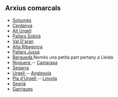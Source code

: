 ## Arxius comarcals
- [Solsonès ](https://xac.gencat.cat/ca/llista_arxius_comarcals/solsones/)
- [Cerdanya ](https://xac.gencat.cat/ca/llista_arxius_comarcals/cerdanya/)
- [Alt Urgell ](https://xac.gencat.cat/ca/llista_arxius_comarcals/alt_urgell/)
- [Pallars Sobirà ](https://xac.gencat.cat/ca/llista_arxius_comarcals/pallars_sobira/)
- [Val D'aran ](https://xac.gencat.cat/ca/llista_arxius_comarcals/val_d_aran/)
- [Alta Ribagorça ](https://xac.gencat.cat/ca/llista_arxius_comarcals/alta_ribagorca/)
- [Pallars Jussà ](https://xac.gencat.cat/ca/llista_arxius_comarcals/pallars_jussa/)
- [Berguedà ](https://xac.gencat.cat/ca/llista_arxius_comarcals/bergueda/) Nomès una petita part pertany a Lleida
- [Noguera ](https://xac.gencat.cat/ca/llista_arxius_comarcals/noguera/)
  -- [Camarasa](https://seu-e.cat/ca/web/camarasa/tramits-i-gestions/-/tramits/tramit/14400747)
- [Segarra ](https://xac.gencat.cat/ca/llista_arxius_comarcals/segarra/)
- [Urgell ](https://xac.gencat.cat/ca/llista_arxius_comarcals/urgell/)
  -- [Anglesola](https://seu-e.cat/ca/web/anglesola/tramits-i-gestions/-/tramits/tramit/12901466?p_auth=nPuIJ3V0)
- [Pla d'Urgell ](https://xac.gencat.cat/ca/llista_arxius_comarcals/pla_d_urgell/)
  -- [Linyola](https://www.seu-e.cat/ca/web/linyola/tramits-i-gestions/-/tramits/tramit/12777870?p_auth=J0XVKfDD)
- [Segrià ](https://xac.gencat.cat/ca/llista_arxius_comarcals/segria/)
- [Garrigues ](https://xac.gencat.cat/ca/llista_arxius_comarcals/garrigues/)

